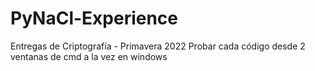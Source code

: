# PyNaCl-Experience
Entregas de Criptografía - Primavera 2022
Probar cada código desde 2 ventanas de cmd a la vez en windows
